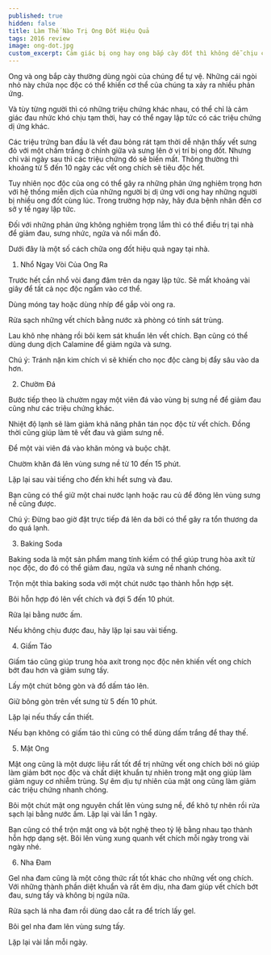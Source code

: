```yaml
---
published: true
hidden: false
title: Làm Thế Nào Trị Ong Đốt Hiệu Quả
tags: 2016 review
image: ong-dot.jpg
custom_excerpt: Cảm giác bị ong hay ong bắp cày đốt thì không dễ chịu chút nào và thường là rất đau đớn. Vào những tháng có thời tiết ấm áp khi mà chúng ta cũng đang dành nhiều thời gian hoạt động ngoài trời hơn thì những loại côn trùng có ngòi độc như ong xuất hiện nhiều nhất.
---
```


Ong và ong bắp cày thường dùng ngòi của chúng để tự vệ. Những cái ngòi nhỏ này chứa nọc độc có thể khiến cơ thể của chúng ta xảy ra nhiều phản ứng.

Và tùy từng người thì có những triệu chứng khác nhau, có thể chỉ là cảm giác đau nhức khó chịu tạm thời, hay có thể ngay lập tức có các triệu chứng dị ứng khác.

Các triệu trứng ban đầu là vết đau bỏng rát tạm thời dễ nhận thấy vết sưng đỏ với một chấm trắng ở chính giữa và sưng lên ở vị trí bị ong đốt. Nhưng chỉ vài ngày sau thì các triệu chứng đó sẽ biến mất. Thông thường thì khoảng từ 5 đến 10 ngày các vết ong chích sẽ tiêu độc hết.

Tuy nhiên nọc độc của ong có thể gây ra những phản ứng nghiêm trọng hơn với hệ thống miễn dịch của những người bị dị ứng với ong hay những người bị nhiều ong đốt cùng lúc. Trong trường hợp này, hãy đưa bệnh nhân đến cơ sở y tế ngay lập tức.

Đối với những phản ứng không nghiêm trọng lắm thì có thể điều trị tại nhà để giảm đau, sưng nhức, ngứa và nổi mẩn đỏ.

Dưới đây là một số cách chữa ong đốt hiệu quả ngay tại nhà.

1. Nhổ Ngay Vòi Của Ong Ra

Trước hết cần nhổ vòi đang đâm trên da ngay lập tức. Sẽ mất khoảng vài giây để tất cả nọc độc ngấm vào cơ thể.

Dùng móng tay hoặc dùng nhíp để gắp vòi ong ra.

Rửa sạch những vết chích bằng nước xà phòng có tính sát trùng.

Lau khô nhẹ nhàng rồi bôi kem sát khuẩn lên vết chích. Bạn cũng có thể dùng dung dịch Calamine để giảm ngứa và sưng.

Chú ý: Tránh nặn kim chích vì sẽ khiến cho nọc độc càng bị đẩy sâu vào da hơn.

2. Chườm Đá

Bước tiếp theo là chườm ngay một viên đá vào vùng bị sưng nề để giảm đau cũng như các triệu chứng khác.

Nhiệt độ lạnh sẽ làm giảm khả năng phân tán nọc độc từ vết chích. Đồng thời cũng giúp làm tê vết đau và giảm sưng nề.

Để một vài viên đá vào khăn mỏng và buộc chặt.

Chườm khăn đá lên vùng sưng nề từ 10 đến 15 phút.

Lặp lại sau vài tiếng cho đến khi hết sưng và đau.

Bạn cũng có thể giữ một chai nước lạnh hoặc rau củ để đông lên vùng sưng nề cũng được.

Chú ý: Đừng bao giờ đặt trực tiếp đá lên da bởi có thể gây ra tổn thương da do quá lạnh.

3. Baking Soda

Baking soda là một sản phẩm mang tính kiềm có thể giúp trung hòa axít từ nọc độc, do đó có thể giảm đau, ngứa và sưng nề nhanh chóng.

Trộn một thìa baking soda với một chút nước tạo thành hỗn hợp sệt.

Bôi hỗn hợp đó lên vết chích và đợi 5 đến 10 phút.

Rửa lại bằng nước ấm.

Nếu không chịu được đau, hãy lặp lại sau vài tiếng.

4. Giấm Táo

Giấm táo cũng giúp trung hòa axít trong nọc độc nên khiến vết ong chích bớt đau hơn và giảm sưng tấy.

Lấy một chút bông gòn và đổ dấm táo lên.

Giữ bông gòn trên vết sưng từ 5 đến 10 phút.

Lặp lại nếu thấy cần thiết.

Nếu bạn không có giấm táo thì cũng có thể dùng dấm trắng để thay thế.

5. Mật Ong

Mật ong cũng là một dược liệu rất tốt để trị những vết ong chích bởi nó giúp làm giảm bớt nọc độc và chất diệt khuẩn tự nhiên trong mật ong giúp làm giảm nguy cơ nhiễm trùng. Sự êm dịu tự nhiên của mật ong cũng làm giảm các triệu chứng nhanh chóng.

Bôi một chút mật ong nguyên chất lên vùng sưng nề, để khô tự nhên rồi rửa sạch lại bằng nước ấm. Lặp lại vài lần 1 ngày.

Bạn cũng có thể trộn mật ong và bột nghệ theo tỷ lệ bằng nhau tạo thành hỗn hợp dạng sệt. Bôi lên vùng xung quanh vết chích mỗi ngày trong vài ngày nhé.

6. Nha Đam

Gel nha đam cũng là một công thức rất tốt khác cho những vết ong chích. Với những thành phần diệt khuẩn và rất êm dịu, nha đam giúp vết chích bớt đau, sưng tấy và không bị ngứa nữa.

Rửa sạch lá nha đam rồi dùng dao cắt ra để trích lấy gel.

Bôi gel nha đam lên vùng sưng tấy.

Lặp lại vài lần mỗi ngày.